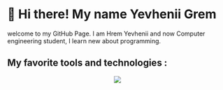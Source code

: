 <h1>👋 Hi there!  My name Yevhenii Grem</h1>
<p> welcome to my GitHub Page. I am Hrem Yevhenii and now Computer engineering student, I learn new about programming.</p>
 <h2> My favorite tools and technologies :</h2>
  <p align="center">
  <a href="https://skillicons.dev">
    <img src="https://skillicons.dev/icons?i=html,css,js,ts,react,redux,webpack,vite,git,github,nextjs,docker" />
  </a>
</p>
  

<!--
**ZhekaGrem/ZhekaGrem** is a ✨ _special_ ✨ repository because its `README.md` (this file) appears on your GitHub profile.

Here are some ideas to get you started:

- 🔭 I’m currently working on ...
- 🌱 I’m currently learning ...
- 👯 I’m looking to collaborate on ...
- 🤔 I’m looking for help with ...
- 💬 Ask me about ...
- 📫 How to reach me: ...
- 😄 Pronouns: ...
- ⚡ Fun fact: ...
-->

